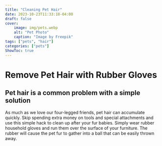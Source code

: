 ```yaml
---
title: "Cleaning Pet Hair"
date: 2023-10-23T11:33:18-04:00
draft: false
cover:
    image: img/pets.webp
    alt: "Pet Photo"
    caption: "Image by Freepik"
tags: ["pets", "hair"]
categories: ["pets"]
ShowToc: true
---
```


# Remove Pet Hair with Rubber Gloves
## Pet hair is a common problem with a simple solution

As much as we love our four-legged friends, pet hair can accumulate quickly. Skip spending extra money on tools and special attachments and use this simple hack to clean up after your fur babies. Simply wear rubber household gloves and run them over the surface of your furniture. The rubber will cause the pet fur to gather into a ball that can be easily thrown away.